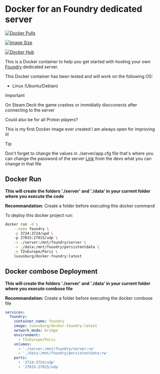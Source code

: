 # Docker for an Foundry dedicated server
[![Docker Pulls](https://img.shields.io/docker/pulls/luxusburg/docker-foundry)](https://hub.docker.com/r/luxusburg/docker-foundry)

[![Image Size](https://img.shields.io/docker/image-size/luxusburg/docker-foundry/latest)](https://hub.docker.com/r/luxusburg/docker-foundry/tags)

[![Docker Hub](https://img.shields.io/badge/Docker_Hub-foundry-blue?logo=docker)](https://hub.docker.com/r/luxusburg/docker-foundry)

This is a Docker container to help you get started with hosting your own [Foundry](https://www.paradoxinteractive.com/games/foundry/about) dedicated server.

This Docker container has been tested and will work on the following OS:

- Linux (Ubuntu/Debian)

> [!IMPORTANT]
> On Steam Deck the game crashes or immidiatly discconects after connecting to the server
>
>Could also be for all Proton players?

This is my first Docker image ever created I am always open for improving it! 

> [!TIP]
> Don't forget to change the values in ./server/app.cfg file that's where you can change the password of the server
> [Link](https://dedicated.foundry-game.com/) from the devs what you can change in that file

## Docker Run

**This will create the folders './server' and './data' in your current folder where you execute the code**

**Recommandation:**
Create a folder before executing this docker command

To deploy this docker project run:

```bash
docker run -d \
    --name foundry \
    -p 3724:3724/upd \    
    -p 27015:27015/udp \
    -v ./server:/mnt/foundry/server \
    -v ./data:/mnt/foundry/persistentdata \
    -e TZ=Europe/Paris \
    luxusburg/docker-foundry:latest
```

## Docker combose Deployment

**This will create the folders './server' and './data' in your current folder where you execute combose file**

**Recommandation:**
Create a folder before executing the docker combose file

```yml
services:
  foundry:
    container_name: foundry
    image: luxusburg/docker-foundry:latest
    network_mode: bridge
    environment:
      - TZ=Europe/Paris
    volumes:
      - './server:/mnt/foundry/server:rw'
      - './data:/mnt/foundry/persistentdata:rw'
    ports:
      - '3724:3724/udp'
      - '27015:27015/udp
```
